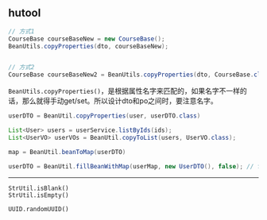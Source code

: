 ## hutool

```java
// 方式1
CourseBase courseBaseNew = new CourseBase();
BeanUtils.copyProperties(dto, courseBaseNew);


// 方式2
CourseBase courseBaseNew2 = BeanUtils.copyProperties(dto, CourseBase.class);
```
`BeanUtils.copyProperties()`，是根据属性名字来匹配的，如果名字不一样的话，那么就得手动get/set。所以设计dto和po之间时，要注意名字。

```java
userDTO = BeanUtil.copyProperties(user, userDTO.class)

List<User> users = userService.listByIds(ids);
List<UserVO> userVOs = BeanUtil.copyToList(users, UserVO.class);

map = BeanUtil.beanToMap(userDTO)

userDTO = BeanUtil.fillBeanWithMap(userMap, new UserDTO(), false); // fasle表示有错就抛出
```

---

```
StrUtil.isBlank()
StrUtil.isEmpty()

UUID.randomUUID()
```